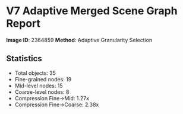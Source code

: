 # V7 Adaptive Merged Scene Graph Report

**Image ID**: 2364859
**Method**: Adaptive Granularity Selection

## Statistics

- Total objects: 35
- Fine-grained nodes: 19
- Mid-level nodes: 15
- Coarse-level nodes: 8
- Compression Fine→Mid: 1.27x
- Compression Fine→Coarse: 2.38x
